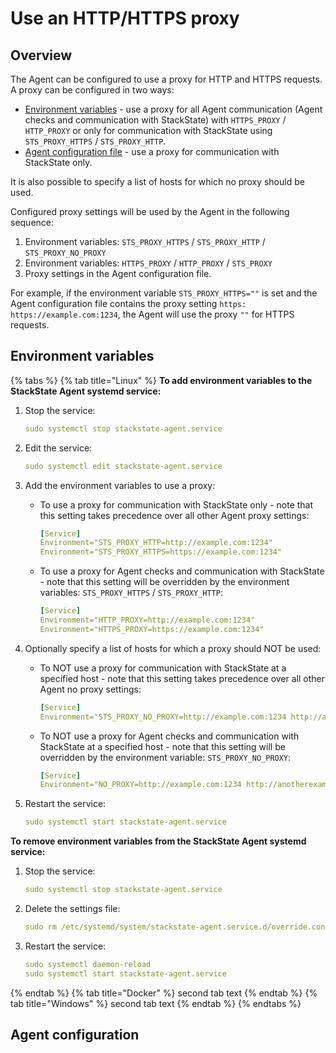 # Use an HTTP/HTTPS proxy

## Overview

The Agent can be configured to use a proxy for HTTP and HTTPS requests. A proxy can be configured in two ways:

* [Environment variables](#environment-variables) - use a proxy for all Agent communication (Agent checks and communication with StackState) with `HTTPS_PROXY` / `HTTP_PROXY` or only for communication with StackState using `STS_PROXY_HTTPS` / `STS_PROXY_HTTP`.
* [Agent configuration file](#agent-configuration) - use a proxy for communication with StackState only.

It is also possible to specify a list of hosts for which no proxy should be used.

Configured proxy settings will be used by the Agent in the following sequence:

1. Environment variables: `STS_PROXY_HTTPS` / `STS_PROXY_HTTP` / `STS_PROXY_NO_PROXY`
2. Environment variables: `HTTPS_PROXY` / `HTTP_PROXY` / `STS_PROXY`
3. Proxy settings in the Agent configuration file.

For example, if the environment variable `STS_PROXY_HTTPS=""` is set and the Agent configuration file contains the proxy setting `https: https://example.com:1234`, the Agent will use the proxy `""` for HTTPS requests.

## Environment variables

{% tabs %}
{% tab title="Linux" %}
**To add environment variables to the StackState Agent systemd service:**

1. Stop the service:
   ```yaml
   sudo systemctl stop stackstate-agent.service  
   ```

2. Edit the service:
   ```yaml
   sudo systemctl edit stackstate-agent.service
   ```

3. Add the environment variables to use a proxy:
   * To use a proxy for communication with StackState only - note that this setting takes precedence over all other Agent proxy settings:
     ```yaml
     [Service]
     Environment="STS_PROXY_HTTP=http://example.com:1234"
     Environment="STS_PROXY_HTTPS=https://example.com:1234"
     ```
     
   * To use a proxy for Agent checks and communication with StackState - note that this setting will be overridden by the environment variables: `STS_PROXY_HTTPS` / `STS_PROXY_HTTP`:
     ```yaml
     [Service]
     Environment="HTTP_PROXY=http://example.com:1234"
     Environment="HTTPS_PROXY=https://example.com:1234"
     ```

4. Optionally specify a list of hosts for which a proxy should NOT be used:
   * To NOT use a proxy for communication with StackState at a specified host - note that this setting takes precedence over all other Agent no proxy settings:
     ```yaml
     [Service]
     Environment="STS_PROXY_NO_PROXY=http://example.com:1234 http://anotherexample.com:1234"
     ```

   * To NOT use a proxy for Agent checks and communication with StackState at a specified host - note that this setting will be overridden by the environment variable: `STS_PROXY_NO_PROXY`:
     ```yaml
     [Service]
     Environment="NO_PROXY=http://example.com:1234 http://anotherexample.com:1234"
     ``` 
    
5. Restart the service:
   ```yaml
   sudo systemctl start stackstate-agent.service
   ```

**To remove environment variables from the StackState Agent systemd service:**

1. Stop the service:
   ```yaml
   sudo systemctl stop stackstate-agent.service
   ```

3. Delete the settings file:
   ```yaml
   sudo rm /etc/systemd/system/stackstate-agent.service.d/override.conf 
   ```

5. Restart the service:
   ```yaml
   sudo systemctl daemon-reload
   sudo systemctl start stackstate-agent.service
   ```
{% endtab %}
{% tab title="Docker" %}
second tab text
{% endtab %}
{% tab title="Windows" %}
second tab text
{% endtab %}
{% endtabs %}

## Agent configuration


